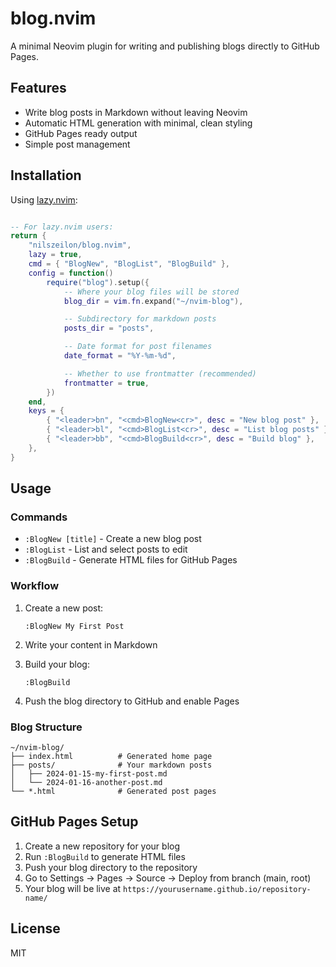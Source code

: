 # blog.nvim

A minimal Neovim plugin for writing and publishing blogs directly to GitHub Pages.

## Features

- Write blog posts in Markdown without leaving Neovim
- Automatic HTML generation with minimal, clean styling
- GitHub Pages ready output
- Simple post management

## Installation

Using [lazy.nvim](https://github.com/folke/lazy.nvim):

```lua

-- For lazy.nvim users:
return {
	"nilszeilon/blog.nvim",
	lazy = true,
	cmd = { "BlogNew", "BlogList", "BlogBuild" },
	config = function()
		require("blog").setup({
			-- Where your blog files will be stored
			blog_dir = vim.fn.expand("~/nvim-blog"),

			-- Subdirectory for markdown posts
			posts_dir = "posts",

			-- Date format for post filenames
			date_format = "%Y-%m-%d",

			-- Whether to use frontmatter (recommended)
			frontmatter = true,
		})
	end,
	keys = {
		{ "<leader>bn", "<cmd>BlogNew<cr>", desc = "New blog post" },
		{ "<leader>bl", "<cmd>BlogList<cr>", desc = "List blog posts" },
		{ "<leader>bb", "<cmd>BlogBuild<cr>", desc = "Build blog" },
	},
}

```

## Usage

### Commands

- `:BlogNew [title]` - Create a new blog post
- `:BlogList` - List and select posts to edit
- `:BlogBuild` - Generate HTML files for GitHub Pages

### Workflow

1. Create a new post:
   ```vim
   :BlogNew My First Post
   ```

2. Write your content in Markdown

3. Build your blog:
   ```vim
   :BlogBuild
   ```

4. Push the blog directory to GitHub and enable Pages

### Blog Structure

```
~/nvim-blog/
├── index.html          # Generated home page
├── posts/              # Your markdown posts
│   ├── 2024-01-15-my-first-post.md
│   └── 2024-01-16-another-post.md
└── *.html              # Generated post pages
```

## GitHub Pages Setup

1. Create a new repository for your blog
2. Run `:BlogBuild` to generate HTML files
3. Push your blog directory to the repository
4. Go to Settings → Pages → Source → Deploy from branch (main, root)
5. Your blog will be live at `https://yourusername.github.io/repository-name/`

## License

MIT
